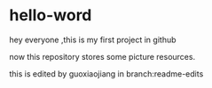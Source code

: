 # hello-word
hey everyone ,this is my first project in github

now this repository stores some picture resources.

this is edited by guoxiaojiang in branch:readme-edits
